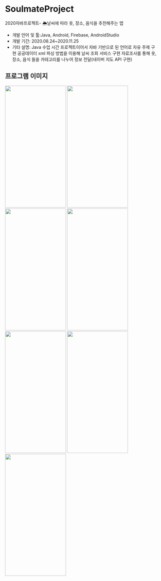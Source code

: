 # SoulmateProject
2020자바프로젝트- 🌦날씨에 따라 옷, 장소, 음식을 추천해주는 앱


<ul>
  <li>
   개발 언어 및 툴:Java, Android, Firebase, AndroidStudio
  </li>
   <li>
    개발 기간: 2020.08.24~2020.11.25
    </li>
    <li>
    기타 설명: Java 수업 시간 프로젝트이어서 자바 기반으로 된 언어로 자유 주제 구현
               공공데이터 xml 파싱 방법을 이용해 날씨 조회 서비스 구현
               자료조사를 통해 옷, 장소, 음식 들을 카테고리를 나누어 정보 전달(네이버 지도 API 구현)
    </li>
  </ul>
  
  ## 프로그램 이미지
  <div>
    <img src="https://user-images.githubusercontent.com/57125986/113470521-3d077600-9491-11eb-93fc-cbf62eaee44a.jpg" width="200" height="400"></img>
    <img src="https://user-images.githubusercontent.com/57125986/113470547-5d373500-9491-11eb-9017-d8c56b6ec484.jpg" width="200" height="400"></img>
    <img src="https://user-images.githubusercontent.com/57125986/113470569-7b9d3080-9491-11eb-97ad-5e924af18427.jpg" width="200" height="400"></img>
    <img src="https://user-images.githubusercontent.com/57125986/113470574-91125a80-9491-11eb-8e15-f782df197ee9.jpg" width="200" height="400"></img>
    <img src="https://user-images.githubusercontent.com/57125986/113470574-91125a80-9491-11eb-8e15-f782df197ee9.jpg" width="200" height="400"></img>
    <img src="https://user-images.githubusercontent.com/57125986/113470585-a7b8b180-9491-11eb-967f-f3cf7377725e.jpg" width="200" height="400"></img>
    <img src="https://user-images.githubusercontent.com/57125986/113471028-97560600-9494-11eb-95b6-483a8a6e45a2.jpg" width="200" height="400"></img>
    
  </div>
 
